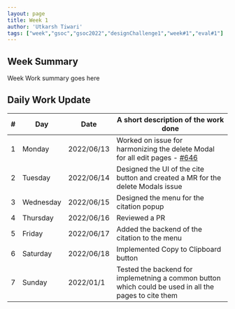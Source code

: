 ```yaml
---
layout: page
title: Week 1
author: 'Utkarsh Tiwari'
tags: ["week","gsoc","gsoc2022","designChallenge1","week#1","eval#1"]
---
```


## Week Summary

Week Work summary goes here 

## Daily Work Update

|\#|Day|Date|A short description of the work done|  
|---	|---	|---	|---	|  
|1   	| Monday 	|   2022/06/13	| Worked on issue for harmonizing the delete Modal for all edit pages - [#646](https://gitlab.com/cdli/framework/-/issues/646) | 
|2   	| Tuesday  	|   2022/06/14	| Designed the UI of the cite button and created a MR for the delete Modals issue	|  
|3   	| Wednesday |  2022/06/15 	| Designed the menu for the citation popup |  
|4   	| Thursday  |   2022/06/16	|  Reviewed a PR |  
|5   	| Friday  	|   2022/06/17	| Added the backend of the citation to the menu |  
|6   	| Saturday  |  2022/06/18	| Implemented Copy to Clipboard button |  
|7   	| Sunday  	|   2022/01/1	| Tested the backend for implemetning a common button which could be used in all the pages to cite them |  
